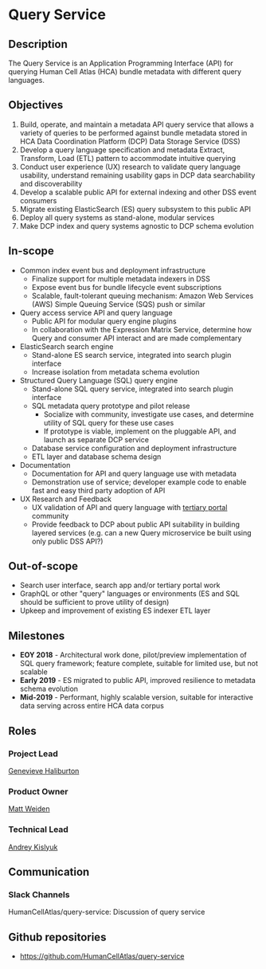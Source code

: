 
# Query Service


## Description
The Query Service is an Application Programming Interface (API) for querying Human Cell Atlas (HCA) bundle metadata with different query languages.

## Objectives
1. Build, operate, and maintain a metadata API query service that allows a variety of queries to be performed against bundle metadata stored in HCA Data Coordination Platform (DCP) Data Storage Service (DSS)
1. Develop a query language specification and metadata Extract, Transform, Load (ETL) pattern to accommodate intuitive querying
1. Conduct user experience (UX) research to validate query language usability, understand remaining usability gaps in DCP data searchability and discoverability
1. Develop a scalable public API for external indexing and other DSS event consumers
1. Migrate existing ElasticSearch (ES) query subsystem to this public API
1. Deploy all query systems as stand-alone, modular services
1. Make DCP index and query systems agnostic to DCP schema evolution

## In-scope
* Common index event bus and deployment infrastructure
    * Finalize support for multiple metadata indexers in DSS
    * Expose event bus for bundle lifecycle event subscriptions
    * Scalable, fault-tolerant queuing mechanism: Amazon Web Services (AWS) Simple Queuing Service (SQS) push or similar
* Query access service API and query language
    * Public API for modular query engine plugins
    * In collaboration with the Expression Matrix Service, determine how Query and consumer API interact and are made complementary
* ElasticSearch search engine
    * Stand-alone ES search service, integrated into search plugin interface
    * Increase isolation from metadata schema evolution
* Structured Query Language (SQL) query engine
    * Stand-alone SQL query service, integrated into search plugin interface
    * SQL metadata query prototype and pilot release
        * Socialize with community, investigate use cases, and determine utility of SQL query for these use cases
        * If prototype is viable, implement on the pluggable API, and launch as separate DCP service
    * Database service configuration and deployment infrastructure
    * ETL layer and database schema design
* Documentation
    * Documentation for API and query language use with metadata
    * Demonstration use of service; developer example code to enable fast and easy third party adoption of API
* UX Research and Feedback
    * UX validation of API and query language with [tertiary portal](https://www.humancellatlas.org/data-sharing) community
    * Provide feedback to DCP about public API suitability in building layered services (e.g. can a new Query microservice be built using only public DSS API?)

## Out-of-scope
* Search user interface, search app and/or tertiary portal work
* GraphQL or other "query" languages or environments (ES and SQL should be sufficient to prove utility of design)
* Upkeep and improvement of existing ES indexer ETL layer

## Milestones
* **EOY 2018** - Architectural work done, pilot/preview implementation of SQL query framework; feature complete, suitable for limited use, but not scalable
* **Early 2019** - ES migrated to public API, improved resilience to metadata schema evolution
* **Mid-2019** - Performant, highly scalable version, suitable for interactive data serving across entire HCA data corpus


## Roles

### Project Lead
[Genevieve Haliburton](mailto:ghaliburton@chanzuckerberg.com)

### Product Owner
[Matt Weiden](mailto:mweiden@chanzuckerberg.com)

### Technical Lead
[Andrey Kislyuk](mailto:akislyuk@chanzuckerberg.com)


## Communication

### Slack Channels
HumanCellAtlas/query-service: Discussion of query service

## Github repositories
* https://github.com/HumanCellAtlas/query-service
